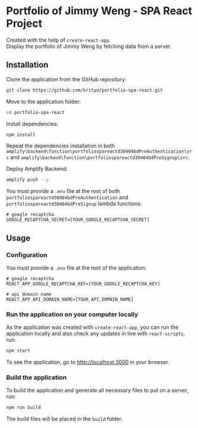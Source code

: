 # Portfolio of Jimmy Weng - SPA React Project

Created with the help of `create-react-app`.\
Display the portfolio of Jimmy Weng by fetching data from a server.

## Installation

Clone the application from the GitHub repository:

```sh
git clone https://github.com/kritpo/portfolio-spa-react.git
```

Move to the application folder:

```sh
cd portfolio-spa-react
```

Install dependencies:

```sh
npm install
```

Repeat the dependencies installation in both `amplify\backend\function\portfoliospareactd30404bdPreAuthentication\src` and `amplify\backend\function\portfoliospareactd30404bdPreSignup\src`.

Deploy Amplify Backend:

```sh
amplify push --y
```

You must provide a `.env` file at the root of both `portfoliospareactd30404bdPreAuthentication` and `portfoliospareactd30404bdPreSignup` lambda functions:

```env
# google recaptcha
GOOGLE_RECAPTCHA_SECRET=[YOUR_GOOGLE_RECAPTCHA_SECRET]
```

## Usage

### Configuration

You must provide a `.env` file at the root of the application:

```env
# google recaptcha
REACT_APP_GOOGLE_RECAPTCHA_KEY=[YOUR_GOOGLE_RECAPTCHA_KEY]

# api domain name
REACT_APP_API_DOMAIN_NAME=[YOUR_API_DOMAIN_NAME]
```

### Run the application on your computer locally

As the application was created with `create-react-app`, you can run the application locally and also check any updates in live with `react-scripts`, run:

```sh
npm start
```

To see the application, go to [http://localhost:3000](http://localhost:3000) in your browser.

### Build the application

To build the application and generate all necessary files to put on a server, run:

```sh
npm run build
```

The build files will be placed in the `build` folder.
